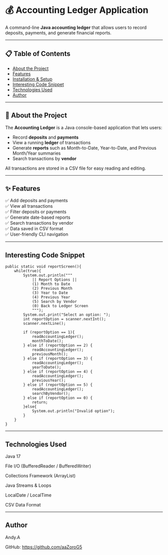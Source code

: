 # 💰 Accounting Ledger Application

A command-line **Java accounting ledger** that allows users to record deposits, payments, and generate financial reports.

---

## 📋 Table of Contents
- [About the Project](#about-the-project)
- [Features](#features)
- [Installation & Setup](#installation--setup)
- [Interesting Code Snippet](#interesting-code-snippet)
- [Technologies Used](#technologies-used)
- [Author](#author)

---

## 🧾 About the Project

The **Accounting Ledger** is a Java console-based application that lets users:
- Record **deposits** and **payments**
- View a running **ledger** of transactions
- Generate **reports** such as Month-to-Date, Year-to-Date, and Previous Month/Year summaries
- Search transactions by **vendor**

All transactions are stored in a CSV file for easy reading and editing.

---

## ✨ Features

✅ Add deposits and payments  
✅ View all transactions  
✅ Filter deposits or payments  
✅ Generate date-based reports  
✅ Search transactions by vendor  
✅ Data saved in CSV format  
✅ User-friendly CLI navigation  

---

## Interesting Code Snippet

    public static void reportScreen(){
        while(true){
            System.out.println("""
                || Report Options ||
                (1) Month to Date
                (2) Previous Month
                (3) Year to Date
                (4) Previous Year
                (5) Search by Vendor
                (0) Back to Ledger Screen
                """);
            System.out.print("Select an option: ");
            int reportOption = scanner.nextInt();
            scanner.nextLine();

            if (reportOption == 1){
                readAccountingLedger();
                monthToDate();
            } else if (reportOption == 2) {
                readAccountingLedger();
                previousMonth();
            } else if (reportOption == 3) {
                readAccountingLedger();
                yearToDate();
            } else if (reportOption == 4) {
                readAccountingLedger();
                previousYear();
            } else if (reportOption == 5) {
                readAccountingLedger();
                searchByVendor();
            } else if (reportOption == 0) {
                return;
            }else{
                System.out.println("Invalid option");
            }
        }
    }

---

## Technologies Used

Java 17

File I/O (BufferedReader / BufferedWriter)

Collections Framework (ArrayList)

Java Streams & Loops

LocalDate / LocalTime

CSV Data Format

---

## Author

Andy.A

GitHub: https://github.com/aaZoroG5

